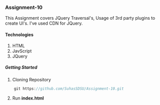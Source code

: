 ### Assignment-10
This Assignment covers JQuery Traversal's, Usage of 3rd party plugins to create UI's. I've used CDN for JQuery.

#### Technologies
1. HTML
2. JavScript
3. JQuery

##### Getting Started
1. Cloning Repository
``` js
    git https://github.com/SuhasSDSU/Assignment-10.git
```
2. Run **index.html**